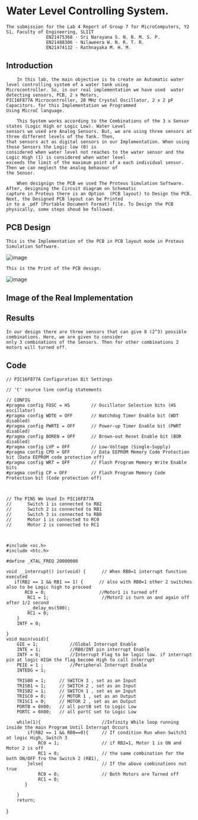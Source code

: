 # Water Level Controlling System.
    The submission for the Lab 4 Report of Group 7 for MicroComputers, Y2 S1, Faculty of Engineering, SLIIT 
                   EN21475368 - Sri Narayana S. N. B. M. S. P.
                   EN21488306 - Nilaweera W. N. R. T. R.
                   EN21474132 - Rathnayaka M. H. M.

## Introduction
    	In this lab, the main objective is to create an Automatic water level controlling system of a water tank using
    Microcontroller. So, in our real implementation we have used  water detecting sensors, PCB, 2 x Motors, 
    PIC16F877A Microcontroller, 20 MHz Crystal Oscillator, 2 x 2 pF Capacitors. for this Implementation we Programmed 
    Using MicroC language. 
      
    	This System works according to the Combinations of the 3 x Sensor states (Logic High or Logic Low). Water Level
    sensors we used are Analog Sensors. But, we are using three sensors at three different levels of the Tank. Then,
    that sensors act as digital sensors in our Implementation. When using those Sensors the Logic low (0) is 
    considered when water level not reaches to the water sensor and the Logic High (1) is considered when water level
    exceeds the limit of the maximum point of a each individual sensor. Then we can neglect the analog behavour of 
    the Sensor.
           
    	When designign the PCB we used The Proteus Simulation Software. After, designing the Circuit diagram on Schematic
    capture in Proteus there is an Option  (PCB layout) to Design the PCB. Next, the Designed PCB layout can be Printed
    in to a .pdf (Portable Document Format) file. To Design the PCB physically, some steps shoud be followed.
           
                
           
		   		
      

## PCB Design
	This is the Implementation of the PCB in PCB layout mode in Proteus Simulation Software.

![image](https://user-images.githubusercontent.com/47419680/179459428-0e6e42df-8826-4595-a07d-1b5b051771f2.png)

	This is the Print of the PCB design.
	
![image](https://user-images.githubusercontent.com/47419680/179490918-b68f161f-03db-4c31-9df2-629813773f2e.png)

## Image of the Real Implementation

      

## Results
	In our design there are three sensors that can give 8 (2^3) possible combinations. Here, we are given to consider
    only 3 combinations of the Sensors. Then for other combinations 2 motors will turned off.   

	


## Code

    // PIC16F877A Configuration Bit Settings

    // 'C' source line config statements

    // CONFIG
    #pragma config FOSC = HS        // Oscillator Selection bits (HS oscillator)
    #pragma config WDTE = OFF       // Watchdog Timer Enable bit (WDT disabled)
    #pragma config PWRTE = OFF      // Power-up Timer Enable bit (PWRT disabled)
    #pragma config BOREN = OFF      // Brown-out Reset Enable bit (BOR disabled)
    #pragma config LVP = OFF        // Low-Voltage (Single-Supply)
    #pragma config CPD = OFF        // Data EEPROM Memory Code Protection bit (Data EEPROM code protection off)
    #pragma config WRT = OFF        // Flash Program Memory Write Enable bits 
    #pragma config CP = OFF         // Flash Program Memory Code Protection bit (Code protection off)



    // The PINS We Used In PIC16F877A
    //      Switch 1 is connected to RB2
    //      Switch 2 is connected to RB1
    //      Switch 3 is connected to RB0
    //      Motor 1 is connected to RC0
    //      Motor 2 is connected to RC1



    #include <xc.h>
    #include <htc.h> 

    #define _XTAL_FREQ 20000000

    void __interrupt() isr(void) {      // When RB0=1 interrupt function executed
       if(RB2 == 1 && RB1 == 1) {      // also with RB0=1 other 2 switches also to be Logic high to proceed
           RC0 = 0;                    //Motor1 is turned off
            RC1 = 1;                    //Motor2 is turn on and again off after 1/2 second
            __delay_ms(500);
            RC1 = 0;        
        }
        INTF = 0;
    
    }
    void main(void){
        GIE = 1;            //Global Interrupt Enable
        INTE = 1;           //RB0/INT pin interrupt Enable
        INTF = 0;           //Interrupt Flag to be logic low. if interrupt pin at logic HIGH the flag become High to call interrupt
        PEIE = 1 ;          //Peripheral Interrupt Enable
        INTEDG = 1;         
    
        TRISB0 = 1;     // SWITCH 3 , set as an Input
        TRISB1 = 1;     // SWITCH 2 , set as an Input
        TRISB2 = 1;     // SWITCH 1 , set as an Input
        TRISC0 = 0;     // MOTOR 1 , set as an Output
        TRISC1 = 0;     // MOTOR 2 , set as an Output
        PORTB = 0X00;   // all portB set to Logic Low
        PORTC = 0X00;   // all portC set to Logic Low
      
        while(1){                       //Infinity While loop running inside the main Program Until Interrupt Occurs
            if(RB2 == 1 && RB0==0){     // If condition Run when Switch1 at logic High, Switch 3
                RC0 = 1;                // if RB2=1, Motor 1 is ON and Motor 2 is off
                RC1 = 0;                // the same combination for the both ON/OFF fro the Switch 2 (RB1),
            }else{                      // If the above combinations not true 
                RC0 = 0;                // Both Motors are Turned off
                RC1 = 0;
           }
                                
        }
        return;
  }
